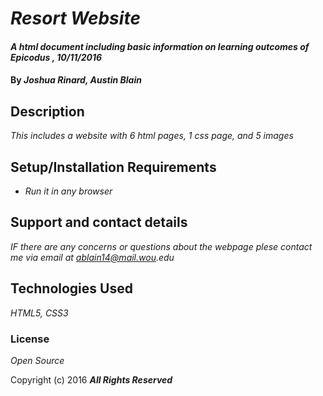 # _Resort Website_

#### _A html document including basic information on learning outcomes of Epicodus , 10/11/2016_

#### By _**Joshua Rinard, Austin Blain**_

## Description

_This includes a website with 6 html pages, 1 css page, and 5 images_

## Setup/Installation Requirements

* _Run it in any browser_


## Support and contact details

_IF there are any concerns or questions about the webpage plese contact me via email at ablain14@mail.wou.edu_

## Technologies Used

_HTML5, CSS3_

### License

*Open Source*

Copyright (c) 2016 **_All Rights Reserved_**
